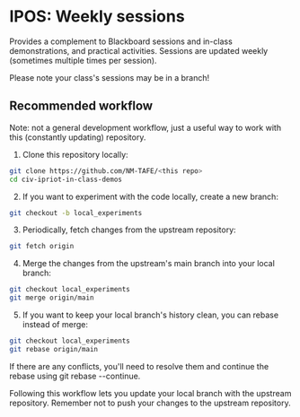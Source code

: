 # IPOS: Weekly sessions
Provides a complement to Blackboard sessions and in-class demonstrations, and practical activities. Sessions are updated weekly (sometimes multiple times per session).

Please note your class's sessions may be in a branch!


## Recommended workflow
Note: not a general development workflow, just a useful way to work with this (constantly updating) repository.
1. Clone this repository locally:

```bash
git clone https://github.com/NM-TAFE/<this repo>
cd civ-ipriot-in-class-demos
```
2. If you want to experiment with the code locally, create a new branch:

```bash
git checkout -b local_experiments
```

3. Periodically, fetch changes from the upstream repository:

```bash
git fetch origin
```

4. Merge the changes from the upstream's main branch into your local branch:

```bash
git checkout local_experiments
git merge origin/main
```

5. If you want to keep your local branch's history clean, you can rebase instead of merge:

```bash
git checkout local_experiments
git rebase origin/main
```
 If there are any conflicts, you'll need to resolve them and continue the rebase using git rebase --continue.

Following this workflow lets you update your local branch with the upstream repository. Remember not to push your changes to the upstream repository.
